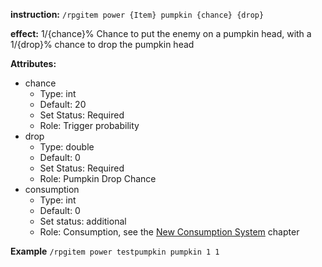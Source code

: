 **instruction:**
`/rpgitem power {Item} pumpkin {chance} {drop}`

**effect:**
   1/{chance}% Chance to put the enemy on a pumpkin head, with a 1/{drop}% chance to drop the pumpkin head

**Attributes:**
- chance
  - Type: int
  - Default: 20
  - Set Status: Required
  - Role: Trigger probability
- drop
  - Type: double
  - Default: 0
  - Set Status: Required
  - Role: Pumpkin Drop Chance
- consumption
  - Type: int
  - Default: 0
  - Set status: additional
  - Role: Consumption, see the [New Consumption System](https://github.com/NyaaCat/RPGitems-reloaded/wiki/New-durability-system) chapter

**Example**
`/rpgitem power testpumpkin pumpkin 1 1`